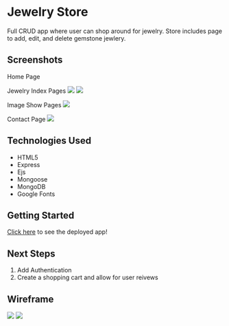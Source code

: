 # Jewelry Store

Full CRUD app where user can shop around for jewelry. Store includes page to add, edit, and delete gemstone jewlery. 

## Screenshots
Home Page

Jewelry Index Pages
<img src="https://i.imgur.com/aQ2PHfv.png"/>
<img src="https://i.imgur.com/WZa1X2W.jpg"/>

Image Show Pages
<img src="https://i.imgur.com/GjmnXZ4.png"/>

Contact Page
<img src="https://i.imgur.com/RBeqRUa.jpg"/>
## Technologies Used
- HTML5
- Express
- Ejs
- Mongoose
- MongoDB
- Google Fonts 

## Getting Started
[Click here](https://jewelry-store7.herokuapp.com/) to see the deployed app!

## Next Steps 
1. Add Authentication 
2. Create a shopping cart and allow for user reivews

## Wireframe 
<img src="https://i.imgur.com/NClf4dH.png">
<img src="https://i.imgur.com/bWwtDKc.png">
